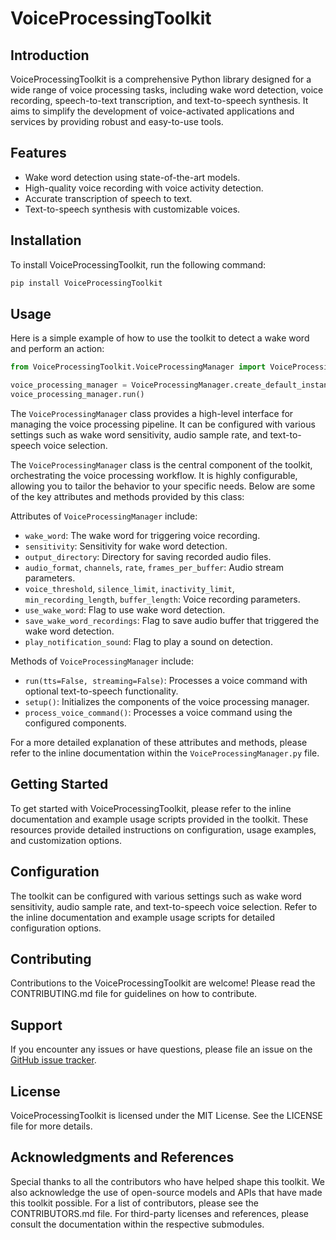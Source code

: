  # VoiceProcessingToolkit

 ## Introduction
 VoiceProcessingToolkit is a comprehensive Python library designed for a wide range of voice processing tasks, including wake word detection, voice recording, speech-to-text transcription, and text-to-speech synthesis. It aims to simplify the development of voice-activated applications and services by providing robust and easy-to-use tools.

 ## Features
 - Wake word detection using state-of-the-art models.
 - High-quality voice recording with voice activity detection.
 - Accurate transcription of speech to text.
 - Text-to-speech synthesis with customizable voices.

 ## Installation
 To install VoiceProcessingToolkit, run the following command:
 ```bash
 pip install VoiceProcessingToolkit
 ```

 ## Usage
 Here is a simple example of how to use the toolkit to detect a wake word and perform an action:
 ```python
 from VoiceProcessingToolkit.VoiceProcessingManager import VoiceProcessingManager

 voice_processing_manager = VoiceProcessingManager.create_default_instance(wake_word='jarvis')
 voice_processing_manager.run()
 ```

 The `VoiceProcessingManager` class provides a high-level interface for managing the voice processing pipeline. It can be configured with various settings such as wake word sensitivity, audio sample rate, and text-to-speech voice selection.

 The `VoiceProcessingManager` class is the central component of the toolkit, orchestrating the voice processing workflow. It is highly configurable, allowing you to tailor the behavior to your specific needs. Below are some of the key attributes and methods provided by this class:

 Attributes of `VoiceProcessingManager` include:
 - `wake_word`: The wake word for triggering voice recording.
 - `sensitivity`: Sensitivity for wake word detection.
 - `output_directory`: Directory for saving recorded audio files.
 - `audio_format`, `channels`, `rate`, `frames_per_buffer`: Audio stream parameters.
 - `voice_threshold`, `silence_limit`, `inactivity_limit`, `min_recording_length`, `buffer_length`: Voice recording parameters.
 - `use_wake_word`: Flag to use wake word detection.
 - `save_wake_word_recordings`: Flag to save audio buffer that triggered the wake word detection.
 - `play_notification_sound`: Flag to play a sound on detection.

 Methods of `VoiceProcessingManager` include:
 - `run(tts=False, streaming=False)`: Processes a voice command with optional text-to-speech functionality.
 - `setup()`: Initializes the components of the voice processing manager.
 - `process_voice_command()`: Processes a voice command using the configured components.

 For a more detailed explanation of these attributes and methods, please refer to the inline documentation within the `VoiceProcessingManager.py` file.

 ## Getting Started
 To get started with VoiceProcessingToolkit, please refer to the inline documentation and example usage scripts provided in the toolkit. These resources provide detailed instructions on configuration, usage examples, and customization options.


 ## Configuration
 The toolkit can be configured with various settings such as wake word sensitivity, audio sample rate, and text-to-speech voice selection. Refer to the inline documentation and example usage scripts for detailed configuration options.

 ## Contributing
 Contributions to the VoiceProcessingToolkit are welcome! Please read the CONTRIBUTING.md file for guidelines on how to contribute.

 ## Support
If you encounter any issues or have questions, please file an issue on the [GitHub issue tracker](https://github.com/your-github/VoiceProcessingToolkit/issues).

## License
 VoiceProcessingToolkit is licensed under the MIT License. See the LICENSE file for more details.

 ## Acknowledgments and References
 Special thanks to all the contributors who have helped shape this toolkit. We also acknowledge the use of open-source models and APIs that have made this toolkit possible. For a list of contributors, please see the CONTRIBUTORS.md file. For third-party licenses and references, please consult the documentation within the respective submodules.
